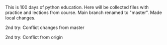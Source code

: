 This is 100 days of python education. 
Here will be collected files with practice and lections from course.
Main branch renamed to "master".
Made local changes.

2nd try:
Conflict changes from master

2nd try:
Conflict from origin
